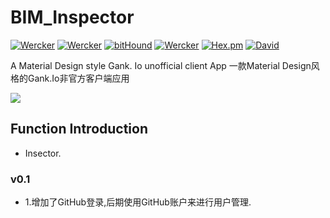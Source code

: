 # BIM_Inspector

[![Wercker](https://img.shields.io/badge/Android%20Client-AndroidRank-brightgreen.svg)]() [![Wercker](https://img.shields.io/badge/Gradle-2.1.3-brightgreen.svg)]() [![bitHound](https://img.shields.io/bithound/dependencies/github/rexxars/sse-channel.svg?maxAge=2592000)]() [![Wercker](https://img.shields.io/wercker/ci/wercker/docs.svg?maxAge=2592000?style=plastic)]() [![Hex.pm](https://img.shields.io/hexpm/l/plug.svg?maxAge=2592000?style=plastic)]()  [![David](https://img.shields.io/david/strongloop/express.svg?maxAge=2592000?style=plastic)]()

 A Material Design style Gank. Io unofficial client App 一款Material Design风格的Gank.Io非官方客户端应用

![](https://github.com/HotBitmapGG/StudyProject/blob/studyRank/art/app_icon.png?raw=true)

## Function Introduction

* Insector.




 
### v0.1
  * 1.增加了GitHub登录,后期使用GitHub账户来进行用户管理.

  
 





